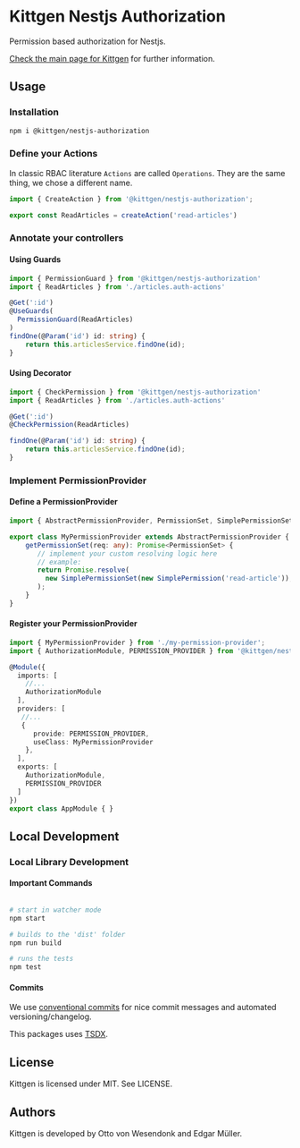 # Kittgen Nestjs Authorization

Permission based authorization for Nestjs.

[Check the main page for Kittgen](https://github.com/kittgen/kittgen-nestjs) for further information.

## Usage

### Installation

```bash
npm i @kittgen/nestjs-authorization
```
### Define your Actions
In classic RBAC literature `Actions` are called `Operations`. They are the same thing, we chose a different name.

```ts
import { CreateAction } from '@kittgen/nestjs-authorization';

export const ReadArticles = createAction('read-articles')
```

### Annotate your controllers

#### Using Guards

```ts
import { PermissionGuard } from '@kittgen/nestjs-authorization'
import { ReadArticles } from './articles.auth-actions'

@Get(':id')
@UseGuards(
  PermissionGuard(ReadArticles)
)
findOne(@Param('id') id: string) {
    return this.articlesService.findOne(id);
}
```
#### Using Decorator

```ts
import { CheckPermission } from '@kittgen/nestjs-authorization'
import { ReadArticles } from './articles.auth-actions'

@Get(':id')
@CheckPermission(ReadArticles)

findOne(@Param('id') id: string) {
    return this.articlesService.findOne(id);
}
```

### Implement PermissionProvider

#### Define a PermissionProvider

```ts
import { AbstractPermissionProvider, PermissionSet, SimplePermissionSet, SimplePermission } from '@kittgen/nestjs-authorization'

export class MyPermissionProvider extends AbstractPermissionProvider {
    getPermissionSet(req: any): Promise<PermissionSet> {  
       // implement your custom resolving logic here
       // example:
       return Promise.resolve(
         new SimplePermissionSet(new SimplePermission('read-article')),
       );
    }
}
```
#### Register your PermissionProvider
```ts
import { MyPermissionProvider } from './my-permission-provider';
import { AuthorizationModule, PERMISSION_PROVIDER } from '@kittgen/nestjs-authorization'

@Module({
  imports: [
    //...
    AuthorizationModule
  ],
  providers: [
   //...
   {
      provide: PERMISSION_PROVIDER,
      useClass: MyPermissionProvider
    },
  ],
  exports: [
    AuthorizationModule,
    PERMISSION_PROVIDER
  ]
})
export class AppModule { }
```

## Local Development

### Local Library Development

#### Important Commands
```bash

# start in watcher mode
npm start

# builds to the 'dist' folder
npm run build

# runs the tests
npm test

```

#### Commits

We use [conventional commits](https://www.conventionalcommits.org/en/v1.0.0/) for nice commit messages and automated versioning/changelog.

This packages uses [TSDX](https://github.com/jaredpalmer/tsdx).

## License

Kittgen is licensed under MIT. See LICENSE.

## Authors

Kittgen is developed by Otto von Wesendonk and Edgar Müller.
